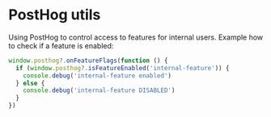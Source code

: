 # PostHog utils

Using PostHog to control access to features for internal users.
Example how to check if a feature is enabled:

```ts
window.posthog?.onFeatureFlags(function () {
  if (window.posthog?.isFeatureEnabled('internal-feature')) {
    console.debug('internal-feature enabled')
  } else {
    console.debug('internal-feature DISABLED')
  }
})
```
